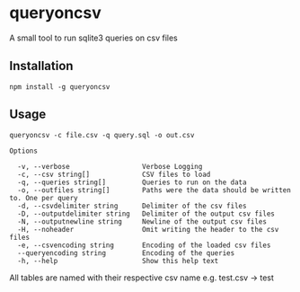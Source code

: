 # queryoncsv
A small tool to run sqlite3 queries on csv files

## Installation
```
npm install -g queryoncsv
```

## Usage
```
queryoncsv -c file.csv -q query.sql -o out.csv
```

```
Options

  -v, --verbose                  Verbose Logging
  -c, --csv string[]             CSV files to load
  -q, --queries string[]         Queries to run on the data
  -o, --outfiles string[]        Paths were the data should be written to. One per query
  -d, --csvdelimiter string      Delimiter of the csv files
  -D, --outputdelimiter string   Delimiter of the output csv files
  -N, --outputnewline string     Newline of the output csv files
  -H, --noheader                 Omit writing the header to the csv files
  -e, --csvencoding string       Encoding of the loaded csv files
  --queryencoding string         Encoding of the queries
  -h, --help                     Show this help text

```

All tables are named with their respective csv name e.g. test.csv -> test